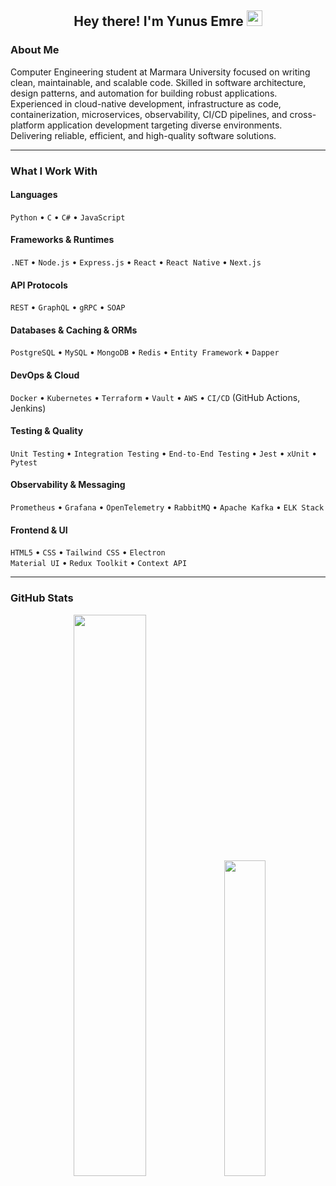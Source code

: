 <h2 align="center">Hey there! I'm Yunus Emre <img src="https://github.com/yunustechin/yunustechin/blob/master/Hi.gif" width="25"></h2>

### About Me

Computer Engineering student at Marmara University focused on writing clean, maintainable, and scalable code. Skilled in software architecture, design patterns, and automation for building robust applications. Experienced in cloud-native development, infrastructure as code, containerization, microservices, observability, CI/CD pipelines, and cross-platform application development targeting diverse environments. Delivering reliable, efficient, and high-quality software solutions.

---

### What I Work With

#### Languages  
`Python` • `C` • `C#` • `JavaScript`

#### Frameworks & Runtimes  
`.NET` • `Node.js` • `Express.js` • `React` • `React Native` • `Next.js`

#### API Protocols  
`REST` • `GraphQL` • `gRPC` • `SOAP`

#### Databases & Caching & ORMs  
`PostgreSQL` • `MySQL` • `MongoDB` • `Redis` • `Entity Framework` • `Dapper`

#### DevOps & Cloud  
`Docker` • `Kubernetes` • `Terraform` • `Vault` • `AWS` • `CI/CD` (GitHub Actions, Jenkins)

#### Testing & Quality  
`Unit Testing` • `Integration Testing` • `End-to-End Testing` • `Jest` • `xUnit` • `Pytest`

#### Observability & Messaging  
`Prometheus` • `Grafana` • `OpenTelemetry` • `RabbitMQ` • `Apache Kafka` • `ELK Stack`

#### Frontend & UI  
`HTML5` • `CSS` • `Tailwind CSS` • `Electron`   
`Material UI` • `Redux Toolkit` • `Context API`

---

### GitHub Stats

<p align="center">
  <img src="https://github-readme-stats.vercel.app/api?username=yunustechin&show_icons=true&theme=dark&count_private=true&hide_border=true" width="48%"/>
  <img src="https://github-readme-stats.vercel.app/api/top-langs/?username=yunustechin&layout=compact&theme=dark&hide_border=true" width="36%"/>
</p>
